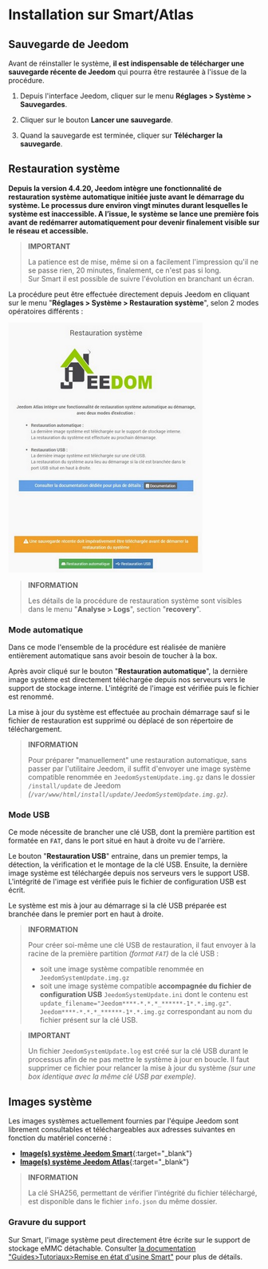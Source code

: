 # Installation sur Smart/Atlas

## Sauvegarde de Jeedom

Avant de réinstaller le système, **il est indispensable de télécharger une sauvegarde récente de Jeedom** qui pourra être restaurée à l'issue de la procédure.

1. Depuis l'interface Jeedom, cliquer sur le menu **Réglages > Système > Sauvegardes**.

2. Cliquer sur le bouton **Lancer une sauvegarde**.

3. Quand la sauvegarde est terminée, cliquer sur **Télécharger la sauvegarde**.

## Restauration système

**Depuis la version 4.4.20, Jeedom intègre une fonctionnalité de restauration système automatique initiée juste avant le démarrage du système. Le processus dure environ vingt minutes durant lesquelles le système est inaccessible. A l’issue, le système se lance une première fois avant de redémarrer automatiquement pour devenir finalement visible sur le réseau et accessible.**

>**IMPORTANT**
>
>La patience est de mise, même si on a facilement l'impression qu'il ne se passe rien, 20 minutes, finalement, ce n'est pas si long.\
>Sur Smart il est possible de suivre l'évolution en branchant un écran.

La procédure peut être effectuée directement depuis Jeedom en cliquant sur le menu "**Réglages > Système > Restauration système**", selon 2 modes opératoires différents :

![Accueil page restauration système](./images/recovery.jpg)

>**INFORMATION**
>
>Les détails de la procédure de restauration système sont visibles dans le menu "**Analyse > Logs**", section "**recovery**".

### Mode automatique

Dans ce mode l'ensemble de la procédure est réalisée de manière entièrement automatique sans avoir besoin de toucher à la box.

Après avoir cliqué sur le bouton "**Restauration automatique**", la dernière image système est directement téléchargée depuis nos serveurs vers le support de stockage interne. L'intégrité de l'image est vérifiée puis le fichier est renommé.

La mise à jour du système est effectuée au prochain démarrage sauf si le fichier de restauration est supprimé ou déplacé de son répertoire de téléchargement.

>**INFORMATION**
>
>Pour préparer "manuellement" une restauration automatique, sans passer par l'utilitaire Jeedom, il suffit d'envoyer une image système compatible renommée en `JeedomSystemUpdate.img.gz` dans le dossier `/install/update` de Jeedom *(`/var/www/html/install/update/JeedomSystemUpdate.img.gz`)*.

### Mode USB

Ce mode nécessite de brancher une clé USB, dont la première partition est formatée en `FAT`, dans le port situé en haut à droite vu de l'arrière.

Le bouton "**Restauration USB**" entraine, dans un premier temps, la détection, la vérification et le montage de la clé USB. Ensuite, la dernière image système est téléchargée depuis nos serveurs vers le support USB. L'intégrité de l'image est vérifiée puis le fichier de configuration USB est écrit.

Le système est mis à jour au démarrage si la clé USB préparée est branchée dans le premier port en haut à droite.

>**INFORMATION**
>
>Pour créer soi-même une clé USB de restauration, il faut envoyer à la racine de la première partition *(format `FAT`)* de la clé USB :
>
>- soit une image système compatible renommée en `JeedomSystemUpdate.img.gz`
>- soit une image système compatible **accompagnée du fichier de configuration USB** `JeedomSystemUpdate.ini` dont le contenu est `update_filename="Jeedom****-*.*.*_******-1*.*.img.gz"`.\
>`Jeedom****-*.*.*_******-1*.*.img.gz` correspondant au nom du fichier présent sur la clé USB.

>**IMPORTANT**
>
>Un fichier `JeedomSystemUpdate.log` est créé sur la clé USB durant le processus afin de ne pas mettre le système à jour en boucle. Il faut supprimer ce fichier pour relancer la mise à jour du système *(sur une box identique avec la même clé USB par exemple)*.

## Images système

Les images systèmes actuellement fournies par l'équipe Jeedom sont librement consultables et téléchargeables aux adresses suivantes en fonction du matériel concerné :

- [**Image(s) système Jeedom Smart**](https://images.jeedom.com/smart/){:target="_blank"}
- [**Image(s) système Jeedom Atlas**](https://images.jeedom.com/atlas/){:target="_blank"}

>**INFORMATION**
>
>La clé SHA256, permettant de vérifier l'intégrité du fichier téléchargé, est disponible dans le fichier `info.json` du même dossier.

### Gravure du support

Sur Smart, l'image système peut directement être écrite sur le support de stockage eMMC détachable. Consulter [la documentation "Guides>Tutoriaux>Remise en état d'usine Smart"](https://doc.jeedom.com/fr_FR/howto/smart) pour plus de détails.
